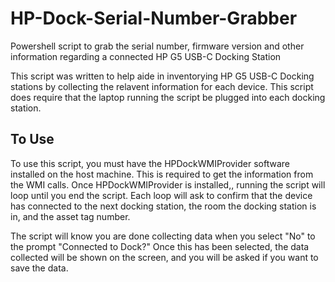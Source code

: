 # HP-Dock-Serial-Number-Grabber
Powershell script to grab the serial number, firmware version and other information regarding a connected HP G5 USB-C Docking Station

This script was written to help aide in inventorying HP G5 USB-C Docking stations by collecting the relavent information for each device. This script does require that the laptop running the script be plugged into each docking station. 

## To Use
To use this script, you must have the HPDockWMIProvider software installed on the host machine. This is required to get the information from the WMI calls.
Once HPDockWMIProvider is installed,, running the script will loop until you end the script. Each loop will ask to confirm that the device has connected to the next docking station, the room the docking station is in, and the asset tag number. 

The script will know you are done collecting data when you select "No" to the prompt "Connected to Dock?" Once this has been selected, the data collected will be shown on the screen, and you will be asked if you want to save the data.
